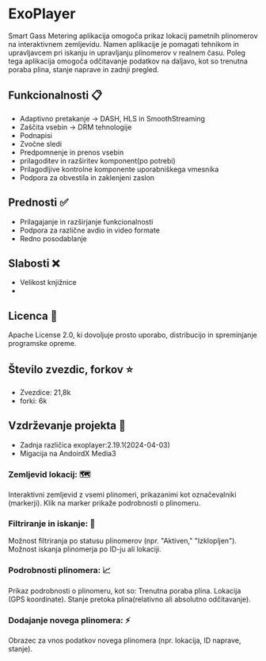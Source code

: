 # ExoPlayer

Smart Gass Metering aplikacija omogoča prikaz lokacij pametnih plinomerov na interaktivnem zemljevidu. Namen aplikacije je pomagati tehnikom in upravljavcem pri iskanju in upravljanju plinomerov v realnem času. Poleg tega aplikacija omogoča odčitavanje podatkov na daljavo, kot so trenutna poraba plina, stanje naprave in zadnji pregled.

## Funkcionalnosti 📋
* Adaptivno pretakanje -> DASH, HLS in SmoothStreaming
* Zaščita vsebin -> DRM tehnologije
* Podnapisi
* Zvočne sledi
* Predpomnenje in prenos vsebin
* prilagoditev in razširitev komponent(po potrebi)
* Prilagodljive kontrolne komponente uporabniškega vmesnika
* Podpora za obvestila in zaklenjeni zaslon

## Prednosti ✅
* Prilagajanje in razširjanje funkcionalnosti
* Podpora za različne avdio in video formate
* Redno posodablanje

## Slabosti ❌
* Velikost knjižnice
* 

## Licenca 📜

 Apache License 2.0, ki dovoljuje prosto uporabo, distribucijo in spreminjanje programske opreme.

## Število zvezdic, forkov ⭐
* Zvezdice: 21,8k
* forki: 6k

## Vzdrževanje projekta 🔧
* Zadnja različica exoplayer:2.19.1(2024-04-03)
* Migacija na AndoirdX Media3

### Zemljevid lokacij: 🗺️

Interaktivni zemljevid z vsemi plinomeri, prikazanimi kot označevalniki (markerji).
Klik na marker prikaže podrobnosti o plinomeru.
### Filtriranje in iskanje: 👀

Možnost filtriranja po statusu plinomerov (npr. "Aktiven," "Izklopljen").
Možnost iskanja plinomerja po ID-ju ali lokaciji.
### Podrobnosti plinomera: 📈

Prikaz podrobnosti o plinomeru, kot so:
Trenutna poraba plina.
Lokacija (GPS koordinate).
Stanje pretoka plina(relativno ali absolutno odčitavanje).

### Dodajanje novega plinomera: ⚡

Obrazec za vnos podatkov novega plinomera (npr. lokacija, ID naprave, stanje).
